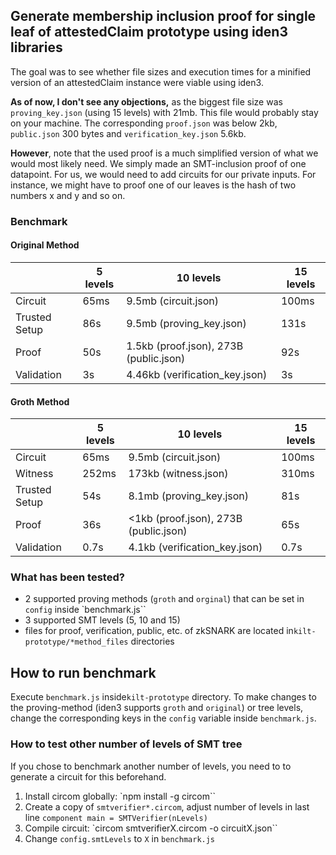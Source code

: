 ## Generate membership inclusion proof for single leaf of attestedClaim prototype using iden3 libraries

The goal was to see whether file sizes and execution times for a minified version of an attestedClaim instance were viable using iden3. 

**As of now, I don't see any objections,** as the biggest file size was `proving_key.json` (using 15 levels) with 21mb. This file would probably stay on your machine. The corresponding `proof.json` was below 2kb, `public.json` 300 bytes and `verification_key.json` 5.6kb.

**However**, note that the used proof is a much simplified version of what we would most likely need. We simply made an SMT-inclusion proof of one datapoint. For us, we would need to add circuits for our private inputs. For instance, we might have to proof one of our leaves is the hash of two numbers x and y and so on.

### Benchmark

#### Original Method

|               | 5 levels | 10 levels                              | 15 levels |
| ------------- | -------- | -------------------------------------- | --------- |
| Circuit       | 65ms     | 9.5mb (circuit.json)                   | 100ms     | 16mb        | 146ms | 22mb        |
| Trusted Setup | 86s      | 9.5mb (proving_key.json)               | 131s      | 15mb        | 170s  | 21mb        |
| Proof         | 50s      | 1.5kb (proof.json), 273B (public.json) | 92s       | 1.5kb, 295B | 120s  | 1.5kb, 313B |
| Validation    | 3s       | 4.46kb (verification_key.json)         | 3s        | 4.8kb       | 3s    | 5.6kb       |

#### Groth Method

|               | 5 levels | 10 levels                             | 15 levels |
| ------------- | -------- | ------------------------------------- | --------- |
| Circuit       | 65ms     | 9.5mb (circuit.json)                  | 100ms     | 16mb        | 146ms | 22mb        |
| Witness       | 252ms    | 173kb (witness.json)                  | 310ms     | 291kb       | 400ms | 409kb       |
| Trusted Setup | 54s      | 8.1mb (proving_key.json)              | 81s       | 13mb        | 100s  | 18mb        |
| Proof         | 36s      | <1kb (proof.json), 273B (public.json) | 65s       | 1.7kb, 295B | 82s   | 1.7kb, 300B |
| Validation    | 0.7s     | 4.1kb (verification_key.json)         | 0.7s      | 4.5kb       | 0.8s  | 5.7kb       |

### What has been tested?

- 2 supported proving methods (`groth` and `orginal`) that can be set in `config` inside `benchmark.js``
- 3 supported SMT levels (5, 10 and 15)
- files for proof, verification, public, etc. of zkSNARK are located in`kilt-prototype/*method_files` directories

## How to run benchmark

Execute `benchmark.js` inside`kilt-prototype` directory. To make changes to the proving-method (iden3 supports `groth` and `original`) or tree levels, change the corresponding keys in the `config` variable inside `benchmark.js`.

### How to test other number of levels of SMT tree

If you chose to benchmark another number of levels, you need to to generate a circuit for this beforehand. 

1. Install circom globally: `npm install -g circom``
2. Create a copy of `smtverifier*.circom`, adjust number of levels in last line `component main = SMTVerifier(nLevels)`
3. Compile circuit: `circom smtverifierX.circom -o circuitX.json``
4. Change `config.smtLevels` to `X` in `benchmark.js`
